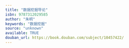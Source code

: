 ```yaml
---
title: "数据挖掘导论"
isbn: 9787312029585
author: "朱明"
keywords: "数据挖掘"
source: "unknown"
available: TRUE
douban_url: https://book.douban.com/subject/10457422/
---
```

